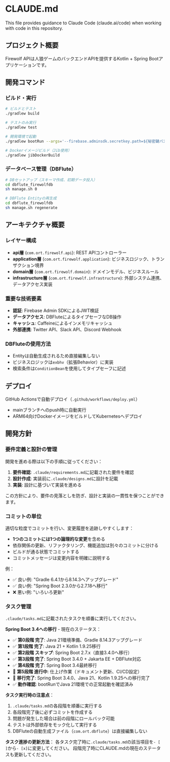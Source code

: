 # CLAUDE.md

This file provides guidance to Claude Code (claude.ai/code) when working with code in this repository.

## プロジェクト概要

Firewolf APIは人狼ゲームのバックエンドAPIを提供するKotlin + Spring Bootアプリケーションです。

## 開発コマンド

### ビルド・実行
```bash
# ビルドとテスト
./gradlew build

# テストのみ実行
./gradlew test

# 開発環境で起動
./gradlew bootRun --args='--firebase.adminsdk.secretkey.path=${秘密鍵パス} --firebase.database.url=${FirebaseデータベースURL}'

# Dockerイメージビルド（Jib使用）
./gradlew jibDockerBuild
```

### データベース管理（DBFlute）
```bash
# DBセットアップ（スキーマ作成、初期データ投入）
cd dbflute_firewolfdb
sh manage.sh 0

# DBFlute Entityの再生成
cd dbflute_firewolfdb
sh manage.sh regenerate
```

## アーキテクチャ概要

### レイヤー構成
- **api層** (`com.ort.firewolf.api`): REST APIコントローラー
- **application層** (`com.ort.firewolf.application`): ビジネスロジック、トランザクション境界
- **domain層** (`com.ort.firewolf.domain`): ドメインモデル、ビジネスルール
- **infrastructure層** (`com.ort.firewolf.infrastructure`): 外部システム連携、データアクセス実装

### 重要な技術要素
- **認証**: Firebase Admin SDKによるJWT検証
- **データアクセス**: DBFluteによるタイプセーフなDB操作
- **キャッシュ**: Caffeineによるインメモリキャッシュ
- **外部連携**: Twitter API、Slack API、Discord Webhook

### DBFluteの使用方法
- Entityは自動生成されるため直接編集しない
- ビジネスロジックは`exbhv`（拡張Behavior）に実装
- 検索条件は`ConditionBean`を使用してタイプセーフに記述

## デプロイ
GitHub Actionsで自動デプロイ（`.github/workflows/deploy.yml`）
- mainブランチへのpush時に自動実行
- ARM64向けDockerイメージをビルドしてKubernetesへデプロイ

## 開発方針

### 要件定義と設計の管理
開発を進める際は以下の手順に従ってください：

1. **要件確認**: `.claude/requirements.md`に記載された要件を確認
2. **設計作成**: 実装前に`.claude/designs.md`に設計を記載
3. **実装**: 設計に基づいて実装を進める

この方針により、要件の見落としを防ぎ、設計と実装の一貫性を保つことができます。

### コミットの単位
適切な粒度でコミットを行い、変更履歴を追跡しやすくします：

- **1つのコミットには1つの論理的な変更**を含める
- 依存関係の更新、リファクタリング、機能追加は別々のコミットに分ける
- ビルドが通る状態でコミットする
- コミットメッセージは変更内容を明確に説明する

例：
- ✅ 良い例: "Gradle 6.4.1から8.14.3へアップグレード"
- ✅ 良い例: "Spring Boot 2.3.0から2.7.18へ移行"
- ❌ 悪い例: "いろいろ更新"

### タスク管理
`.claude/tasks.md`に記載されたタスクを順番に実行してください。

**Spring Boot 3.4への移行** - 現在のステータス：
- ✅ **第0段階 完了**: Java 21環境準備、Gradle 8.14.3アップグレード  
- ✅ **第1段階 完了**: Java 21 + Kotlin 1.9.25移行
- ✅ **第2段階 スキップ**: Spring Boot 2.7.x（直接3.4.0へ移行）
- ✅ **第3段階 完了**: Spring Boot 3.4.0 + Jakarta EE + DBFlute対応
- ✅ **第4段階 完了**: Spring Boot 3.4最終移行
- 🔄 **第5段階 進行中**: 仕上げ作業（ドキュメント更新、CI/CD設定）
- 🎉 **移行完了**: Spring Boot 3.4.0、Java 21、Kotlin 1.9.25への移行完了
- ✅ **動作確認**: bootRunでJava 21環境での正常起動を確認済み

**タスク実行時の注意点**：
1. `.claude/tasks.md`の各段階を順番に実行する
2. 各段階完了後に必ずコミットを作成する  
3. 問題が発生した場合は前の段階にロールバック可能
4. テストは外部依存をモック化して実行する
5. DBFluteの自動生成ファイル（`com.ort.dbflute`）は直接編集しない

**タスク進捗の更新方法**：
各タスク完了時に`.claude/tasks.md`の該当項目を`- [ ]`から`- [x]`に変更してください。
段階完了時にCLAUDE.mdの現在のステータスも更新してください。
